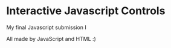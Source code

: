 # Interactive Javascript Controls
My final Javascript submission I

All made by JavaScript and HTML :)
